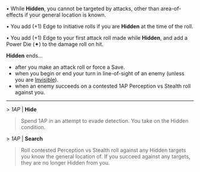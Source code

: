 • While **Hidden**, you cannot be targeted by attacks, other than area-of-effects if your general location is known.

• You add (+1) Edge to initiative rolls if you are **Hidden** at the time of the roll.

• You add (+1) Edge to your first attack roll made while **Hidden**, and add a Power Die (✦) to the damage roll on hit.

**Hidden** ends…
- after you make an attack roll or force a Save.
- when you begin or end your turn in line-of-sight of an enemy (unless you are [Invisible](https://docs.google.com/document/d/1tEl2LB8uHrA2UrQv1fZHT4yUiFXjuE3nUA9Efl59TPQ/edit#heading=h.bnzic7qosbpu)).
- when an enemy succeeds on a contested 1AP Perception vs Stealth roll against you.  

---

\> *1AP* | **Hide**
> Spend 1AP in an attempt to evade detection. You take on the Hidden condition.

\> *1AP* | **Search**
> Roll contested Perception vs Stealth roll against any Hidden targets you know the general location of. If you succeed against any targets, they are no longer Hidden from you.
